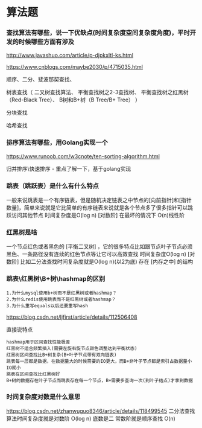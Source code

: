 # 算法题

### 查找算法有哪些，说一下优缺点(时间复杂度空间复杂度角度)，平时开发的时候哪些方面有涉及

http://www.javashuo.com/article/p-djpkxltl-ks.html

https://www.cnblogs.com/maybe2030/p/4715035.html

顺序、二分、斐波那契查找、

树表查找（
    二叉树查找算法、
    平衡查找树之2-3查找树、
    平衡查找树之红黑树（Red-Black Tree）、
    B树和B+树（B Tree/B+ Tree）
）

分块查找

哈希查找


### 排序算法有哪些，用Golang实现一个

https://www.runoob.com/w3cnote/ten-sorting-algorithm.html

归并排序\快速排序  - 重点了解一下，基于golang实现


### 跳表（跳跃表）是什么有什么特点

一般来说跳表是一个有序链表，但是随机决定链表之中节点的[向前指针]和[指针数量]，简单来说就是它比简单的有序链表来说就是各个节点多了很多指针可以跳跃访问其他节点
时间复杂度是O(log n) [对数阶] 在最坏的情况下 O(n)线性阶

### 红黑树是啥

一个节点红色或者黑色的 [平衡二叉树] ，它的很多特点比如跟节点叶子节点必须黑色、一条路径没有连续的红色节点等让它可以高效查找
时间复杂度O(log n) [对数阶] 比如二分法查找时间复杂度就是O(log n)(以2为底)
存在 [内存之中] 的结构

### 跳表\红黑树\B+树\hashmap的区别

```
1.为什么mysql使用b+树而不是红黑树或者hashmap？
2.为什么redis使用跳表而不是红黑树或者hashmap？
3.为什么重写equals以后还要重写hash
```
https://blog.csdn.net/ljfirst/article/details/112506408

直接说特点

```
hashmap用于区间查找性能极差
红黑树不适合频繁插入(需要左旋右旋节点颜色调整达到平衡状态)
红黑树区间查找比B+树复杂(B+叶子节点带有双向链表)
跳表每一层都是数据，在数据量大的时候需要的IO更大，而B+非叶子节点都是索引占数据量小IO就小
跳表在区间查找比红黑树好
B+树的数据存在叶子节点而跳表存在每一个节点，B+需要多查询一次(到叶子结点)才拿到数据
```

### 时间复杂度对数是什么意思

https://blog.csdn.net/zhanwuguo8346/article/details/118499545
二分法查找算法时间复杂度就是对数阶 O(log n) 底数是二 
常数阶就是顺序查找 O(n)

